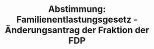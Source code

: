 ---
abstimmung:
  abstimmung: 2
  bundestagssitzung: 58
  legislaturperiode: 19
categories:
- Todo
data:
- title: Abstimmungsergebnis 20181018_2-data.pdf
  url: /res/2021-btw/abstimmungsergebnisse/20181018_2-data.pdf
- title: Abstimmungsergebnis 20181018_2_xls-data.xls
  url: /res/2021-btw/abstimmungsergebnisse/20181018_2_xls-data.xls
- title: Abstimmungsergebnis 20181018_2_xls-datacsv
  url: /res/2021-btw/abstimmungsergebnisse/csv/20181018_2_xls-datacsv
ergebnis:
  afd:
    enthaltung: 0
    gesamt: 92
    ja: 74
    nein: 0
    nichtabgegeben: 18
    ungueltig: 0
  bü90/gr:
    enthaltung: 0
    gesamt: 67
    ja: 0
    nein: 63
    nichtabgegeben: 4
    ungueltig: 0
  cdu/csu:
    enthaltung: 1
    gesamt: 246
    ja: 3
    nein: 228
    nichtabgegeben: 14
    ungueltig: 0
  die linke.:
    enthaltung: 0
    gesamt: 69
    ja: 0
    nein: 65
    nichtabgegeben: 4
    ungueltig: 0
  fdp:
    enthaltung: 0
    gesamt: 80
    ja: 76
    nein: 0
    nichtabgegeben: 4
    ungueltig: 0
  file: 20181018_2_xls-data.xls
  fraktionslos:
    enthaltung: 0
    gesamt: 2
    ja: 1
    nein: 0
    nichtabgegeben: 1
    ungueltig: 0
  spd:
    enthaltung: 0
    gesamt: 153
    ja: 0
    nein: 140
    nichtabgegeben: 13
    ungueltig: 0
layout: abstimmung
links:
- title: Link zu bundestag.de
  url: https://www.bundestag.de/parlament/plenum/abstimmung/abstimmung?id=552
preview: 'Deutscher Bundestag


  58. Sitzung des Deutschen Bundestages

  am Donnerstag, 18. Oktober 2018


  Endgültiges Ergebnis der Namentlichen Abstimmung Nr. 2


  Gesetzentwurf der Abgeordneten Christian Lindner, Dr. Marco Buschmann, Katrin HellingPlahr,
  weiteren Abgeordneten und der Fraktion der FDP

  Entwurf eines Gesetzes zur Änderung des Asylgesetzes - Einstufung der Demokratischen

  Volksrepublik Algerien, des Königreichs Marokko und der Tunesischen Republik als

  sichere Herkunftsstaaten

  - Drucksachen 19/957 und 19/4979 -'
tags:
- Todo
title: 'Abstimmung: Familienentlastungsgesetz - Änderungsantrag der Fraktion der FDP'
---